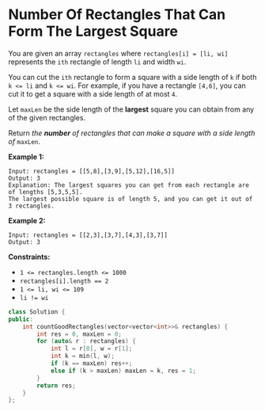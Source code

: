 # Number Of Rectangles That Can Form The Largest Square

You are given an array `rectangles` where `rectangles[i] = [li, wi]` represents the `ith` rectangle of length `li` and width `wi`.

You can cut the `ith` rectangle to form a square with a side length of `k` if both `k <= li` and `k <= wi`. For example, if you have a rectangle `[4,6]`, you can cut it to get a square with a side length of at most `4`.

Let `maxLen` be the side length of the **largest** square you can obtain from any of the given rectangles.

Return *the **number** of rectangles that can make a square with a side length of* `maxLen`.

 

**Example 1:**

```
Input: rectangles = [[5,8],[3,9],[5,12],[16,5]]
Output: 3
Explanation: The largest squares you can get from each rectangle are of lengths [5,3,5,5].
The largest possible square is of length 5, and you can get it out of 3 rectangles.
```

**Example 2:**

```
Input: rectangles = [[2,3],[3,7],[4,3],[3,7]]
Output: 3
```

 

**Constraints:**

- `1 <= rectangles.length <= 1000`
- `rectangles[i].length == 2`
- `1 <= li, wi <= 109`
- `li != wi`

```c++
class Solution {
public:
    int countGoodRectangles(vector<vector<int>>& rectangles) {
        int res = 0, maxLen = 0;
        for (auto& r : rectangles) {
            int l = r[0], w = r[1];
            int k = min(l, w);
            if (k == maxLen) res++;
            else if (k > maxLen) maxLen = k, res = 1;
        }
        return res;
    }
};
```

